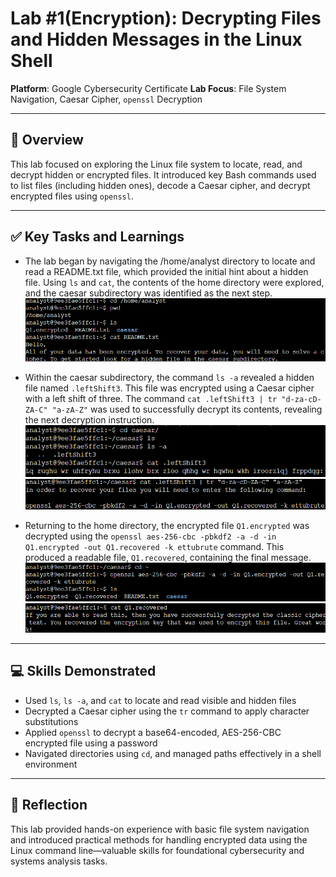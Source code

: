 # Lab #1(Encryption): Decrypting Files and Hidden Messages in the Linux Shell

**Platform**: Google Cybersecurity Certificate
**Lab Focus**: File System Navigation, Caesar Cipher, `openssl` Decryption

---

## 🧠 Overview

This lab focused on exploring the Linux file system to locate, read, and decrypt hidden or encrypted files. It introduced key Bash commands used to list files (including hidden ones), decode a Caesar cipher, and decrypt encrypted files using `openssl`.

---

## ✅ Key Tasks and Learnings

- The lab began by navigating the /home/analyst directory to locate and read a README.txt file, which provided the initial hint about a hidden file. Using `ls` and `cat`, the contents of the home directory were explored, and the caesar subdirectory was identified as the next step.
  ![Locate README](../../images/encryption_lab1_readme.png)

- Within the caesar subdirectory, the command `ls -a` revealed a hidden file named `.leftShift3`. This file was encrypted using a Caesar cipher with a left shift of three. The command `cat .leftShift3 | tr "d-za-cD-ZA-C" "a-zA-Z"` was used to successfully decrypt its contents, revealing the next decryption instruction.
  ![Caesar Cipher Decryption](../../images/encryption_lab1_caesar_shift1.png)
![Caesar Cipher Decryption](../../images/encryption_lab1_caesar_shift2.png)

- Returning to the home directory, the encrypted file `Q1.encrypted` was decrypted using the `openssl aes-256-cbc -pbkdf2 -a -d -in Q1.encrypted -out Q1.recovered -k ettubrute` command. This produced a readable file, `Q1.recovered`, containing the final message.
  ![OpenSSL Decryption](../../images/encryption_lab1_openssl1.png)
![OpenSSL Decryption](../../images/encryption_lab1_openssl2.png)

---

## 💻 Skills Demonstrated

* Used `ls`, `ls -a`, and `cat` to locate and read visible and hidden files
* Decrypted a Caesar cipher using the `tr` command to apply character substitutions
* Applied `openssl` to decrypt a base64-encoded, AES-256-CBC encrypted file using a password
* Navigated directories using `cd`, and managed paths effectively in a shell environment

---

## 🔁 Reflection

This lab provided hands-on experience with basic file system navigation and introduced practical methods for handling encrypted data using the Linux command line—valuable skills for foundational cybersecurity and systems analysis tasks.
